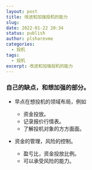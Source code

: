 ```yaml
---
layout: post
title: 改进和加强投机的能力
slug: 
date: 2022-01-22 20:34
status: publish
author: plsharevme
categories: 
  - 投机
tags: 
  - 投机
excerpt: 改进和加强投机的能力
---
```


### 自己的缺点，和想加强的部分。

- 早点在想投机的领域布局，例如
  - 资金投放。
  - 记录报价行情表。
  - 了解投机对象的方方面面。

- 资金的管理，风险的控制。
  - 盈亏比，资金投放比例。
  - 可以承受风险的能力。
